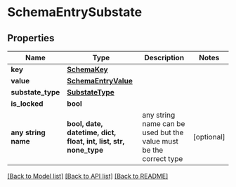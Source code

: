 # SchemaEntrySubstate


## Properties
Name | Type | Description | Notes
------------ | ------------- | ------------- | -------------
**key** | [**SchemaKey**](SchemaKey.md) |  | 
**value** | [**SchemaEntryValue**](SchemaEntryValue.md) |  | 
**substate_type** | [**SubstateType**](SubstateType.md) |  | 
**is_locked** | **bool** |  | 
**any string name** | **bool, date, datetime, dict, float, int, list, str, none_type** | any string name can be used but the value must be the correct type | [optional]

[[Back to Model list]](../README.md#documentation-for-models) [[Back to API list]](../README.md#documentation-for-api-endpoints) [[Back to README]](../README.md)


